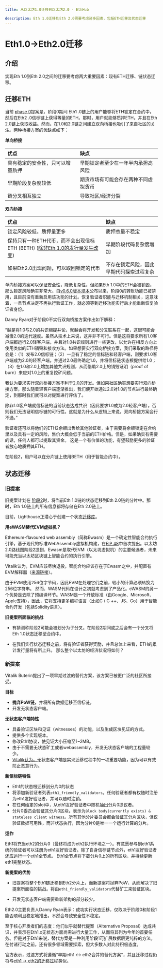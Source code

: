```yaml
---
title: 从以太坊1.0迁移到以太坊2.0 - EthHub

description: Eth 1.0迁移到Eth 2.0需要考虑诸多因素，包括ETH迁移及状态迁移
---
```


# Eth1.0->Eth2.0迁移

## 介绍

实现Eth 1.0到Eth 2.0之间的迁移要考虑两大重要因素：现有ETH迁移、链状态迁移。

## 迁移ETH

当前 [phase 0](./eth-2.0-phases.md#phase-0-beacon-chain)提案是，阶段0期间 Eth1 .0链上的用户能够将ETH锁定在合约中，然后在Eth2 .0信标链上获得等量的ETH。那时，用户就能够质押ETH，并且在Eth 2.0链上获取收益。然而，在1.0和2.0链之间建立双向桥接也吸引了来自社区的关注。两种桥接方案的优缺点如下：

**单向桥接**

| 优点 | 缺点 |
| :--- | :--- |
| 具有稳定的安全性，只可以增量质押 | 早期锁定者至少在一年半内承担高风险 |
| 早期阶段复杂度较低 | 期货市场有可能会存在两种不同虚拟货币 |
| 链分叉相互独立 | 导致社区/经济分裂 |
 

**双向桥接**

| 优点 | 缺点 |
| :--- | :--- |
| 锁定风险较低，质押量更多 | 质押总量不稳定 |
| 保持只有一种ETH代币，而不会出现信标ETH \(BETH\) ([除非Eth 1.0的发行量发生改变](https://medium.com/@fubuloubu/economically-linking-ethereum-1-0-2-0-e5af0fec02ed)) | 早期阶段代码复杂度增加 |
| 如果Eth2.0出现问题，可以取回锁定的代币 | 不存在锁定风险，因此早期代码探索过程复杂 |

单向桥接方案可以保证安全性，降低复杂性，但如果Eth 1.0中的ETH会被销毁，那么锁定风险确实非常大。自[v0.6.0版本规本](https://github.com/ethereum/eth2.0-specs/pull/965)公布以来，阶段0的转账功能已被禁用，且目前没有重新启用该功能的计划。恢复验证者职能与迁移机制相关，这意味着，一旦节点决定不再执行验证工作，就必须等到迁移功能实行后才能重新恢复验证者身份。

Danny Ryan对于阶段0不实行双向桥接方案作出如下解释：

“越是将1.0与2.0的共识相提并论，就越会将开发和分叉联系在一起，这很可能会减慢2.0的迭代速度。虽然从技术上来说，这并非不可行。但是这将要求所有1.0客户端都运行2.0轻客户端，并且对1.0共识规则进行一些更改，以允许在相反方向上使用类似的ETH销毁和接收方法。如果想要实行双向桥接方案，我们采取的路径将会是：（1）发布2.0信标链；（2）一旦有了稳定的信标链和轻客户端，则要求1.0客户端成为2.0的轻客户端，并通过2.0最终确定1.0，并将信标链状态根提供给1.0；（3）在1.0和2.0上增加其他共识规则，从而借助2.0上的销毁证明（proof of burn）来应对1.0上的重复挖矿问题。

我认为要求实行双向桥接方案不利于2.0的开发。但如果社区确实想要实行双向桥接方案，那么随着轻客户端逐渐推出，我们便开始通过2.0对1.0的节点进行最终确定，到那时我们就可以对提案进行评估了。

除非1.0客户端就信标链的当前状态达成共识（因此要求1.0成为2.0轻客户端），否则我们无法证明信标链的可行性。这就是为什么从逻辑上来说，双向桥接方案会行不通。”

验证者还可以将他们的ETH2余额出售给其他验证者，由于需要将余额锁定在合约里以及具有一定的风险，售价大概会低于当前的ETH价格。但是，如果确实有需要的话，任何人都可以提取其资金。
这是一个有价值的功能，有望鼓励更多的验证者放心地质押其ETH。

在阶段2，用户可以在分片链上使用BETH（用于智能合约中）。


## 状态迁移

### 旧提案

旧提案计划在 [阶段2](./eth-2.0-phases.md#phase-2-state-execution)时，将当前Eth 1.0链的状态迁移到Eth 2.0链的分片中。那时，Eth 1.0链上的所有信息都将存储在Eth 2.0链上。

目前，Lighthouse正潜心于创建一个状态[迁移库](https://github.com/libp2p/go-libp2p-daemon)。

**用eWASM替代EVM虚拟机？**

Ethereum-flavoured web assembly（简称Ewasm）是一个确定性智能合约执行引擎，基于现代的标准WebAssembly虚拟机构建，在[EIP 48](https://github.com/ethereum/EIPs/issues/48)中首次提出。以太坊 2.0路线图阶段2提到，Ewasm是取代EVM（以太坊虚拟机）的主要候选者，未来可能充当以太坊区块链上智能合约的执行引擎。

Vitalik认为，EVM应该尽快退役，智能合约应该存在于Ewasm之中，并配置有EVM解释器（[来源链接](https://medium.com/ethereum-magicians/demystifying-the-road-to-ethereum-2-0-8130ade8d00f#a32b)）。

由于EVM使用256位字节码，因此EVM在处理它们之前，较小的计算必须转换为256位字符串。 然而，WASM代码在设计之初就考虑到了产品化。eWASM的另一个优势是去除了预编译环节。WASM是一个开放标准（由Google、Microsoft、Apple支持），因此，它将支持更多编程语言（比如C / C ++、JS、Go）用于智能合约开发（包括Solidity语言）。

**旧提案所面临的挑战**

* 有猜测称阶段2可能会被划分为子分叉。在阶段2期间或之后会有一个分叉将Eth 1.0状态迁移至合约中。

* 在我们实行状态迁移之前，将有验证者获得奖励，并且总体上来看，ETH的累计发行量将有所上升。 那么整个以太坊的经济状况将如何？


### 新提案

Vitalik Buterin提出了一项早期过渡的替代方案，该方案已被更广泛的社区所接受。

**目标**

* **抛弃PoW链**，并将所有数据迁移至信标链。 
* 开发无状态客户端。

**无状态客户端特性**

* 具备验证区块和见证（witnesses）的功能，以及生成区块见证的方式。
* 提供多个实现版本。
* 修改Eth1协议，使见证大小压缩至1~2MB。
* 由于不需要无状态矿工或者webassembly，开发无状态客户端的工程量较少。
* [Vitalik认为，](https://www.reddit.com/r/ethereum/comments/eemp28/vitalik_alternative_proposal_for_early_eth1_eth2/fbxon3w/?utm_source=share&utm_medium=web2x)无状态客户端是实现迁移过程中的一项重要功能，因为可以有效防止恶意行为。

**新信标链特性**

* Eth1的状态根迁移到分片0的状态
* 将添加新验证者列表`eth1_friendly_validators`。任何验证者都有权随时注册为eth1友好验证者，并可以随时注销。
* 在任何给定的slot中，从eth1友好验证者中随机抽出分片0提议者。
* 分片0委员会验证其分片0区块，表示为`Block body(currently exists) & stateless client witness`。所有其他分片委员会都会验证其分片区块，但仅验证数据可用性，而非状态执行，因为分片0是唯一一个运行计算的分片。

**运作**

Eth1将充当eth2的分片0（最终将成为eth2执行环境之一）。有意愿参与到eth1系统的验证者可以注册为eth1友好验证者。除了自身信标链节点外，eth1友好验证者还应运行一个eth1全节点。 Eth1全节点将下载分片0上的所有区块，并持续更新eth1完整状态。

**新提案的优势**

* 旧提案将整个Eth1链迁移到Eth2分片上，而新提案将抛弃PoW，从而解决了旧提案所面临的挑战。将由`eth1_friendly_validators`代替矿工来验证区块。

* 开发无状态客户端需要重新架构的部分较少。

Eth2.0主要负责人Danny Ryan表示：成功实行状态迁移，仅取决于阶段0和阶段1能否顺利且稳定地推出，不然会导致安全性不稳定。

至于核心开发者们的态度：他们似乎就替代提案（Alternative Proposal）达成共识，并表示在Eth1.x无状态方面尚需进行大量工作，从而将其列为今年的首要任务。但是对于Eth1来说，替代方案是一种利用阶段1可扩展数据层更纯粹的方法。在付诸行动之前，还有很多领域需要探索，但大多数人对此持积极态度。 

官方表示，过渡方式将遵循“早期eth1 <-> eth2合并的替代方案”，并且迁移过程仍将与[eth1 -> eth2的迁移过程](https://ethresear.ch/t/the-eth1-eth2-transition/6265)类似。
